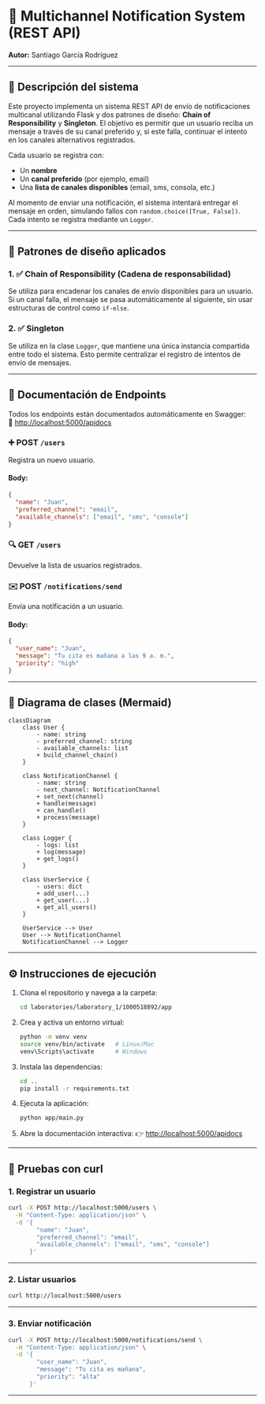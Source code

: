 # 🧪 Multichannel Notification System (REST API)

**Autor:** Santiago García Rodríguez

---

## 📝 Descripción del sistema

Este proyecto implementa un sistema REST API de envío de notificaciones multicanal utilizando Flask y dos patrones de diseño: **Chain of Responsibility** y **Singleton**. El objetivo es permitir que un usuario reciba un mensaje a través de su canal preferido y, si este falla, continuar el intento en los canales alternativos registrados.

Cada usuario se registra con:
- Un **nombre**
- Un **canal preferido** (por ejemplo, email)
- Una **lista de canales disponibles** (email, sms, consola, etc.)

Al momento de enviar una notificación, el sistema intentará entregar el mensaje en orden, simulando fallos con `random.choice([True, False])`. Cada intento se registra mediante un `Logger`.

---

## 🔁 Patrones de diseño aplicados

### 1. ✅ Chain of Responsibility (Cadena de responsabilidad)
Se utiliza para encadenar los canales de envío disponibles para un usuario. Si un canal falla, el mensaje se pasa automáticamente al siguiente, sin usar estructuras de control como `if-else`.

### 2. ✅ Singleton
Se utiliza en la clase `Logger`, que mantiene una única instancia compartida entre todo el sistema. Esto permite centralizar el registro de intentos de envío de mensajes.

---

## 🔌 Documentación de Endpoints

Todos los endpoints están documentados automáticamente en Swagger:  
📎 [http://localhost:5000/apidocs](http://localhost:5000/apidocs)

### ➕ POST `/users`
Registra un nuevo usuario.

#### Body:
```json
{
  "name": "Juan",
  "preferred_channel": "email",
  "available_channels": ["email", "sms", "console"]
}
````

### 🔍 GET `/users`

Devuelve la lista de usuarios registrados.

### ✉️ POST `/notifications/send`

Envía una notificación a un usuario.

#### Body:

```json
{
  "user_name": "Juan",
  "message": "Tu cita es mañana a las 9 a. m.",
  "priority": "high"
}
```

---

## 🧱 Diagrama de clases (Mermaid)

```mermaid
classDiagram
    class User {
        - name: string
        - preferred_channel: string
        - available_channels: list
        + build_channel_chain()
    }

    class NotificationChannel {
        - name: string
        - next_channel: NotificationChannel
        + set_next(channel)
        + handle(message)
        + can_handle()
        + process(message)
    }

    class Logger {
        - logs: list
        + log(message)
        + get_logs()
    }

    class UserService {
        - users: dict
        + add_user(...)
        + get_user(...)
        + get_all_users()
    }

    UserService --> User
    User --> NotificationChannel
    NotificationChannel --> Logger
```

---

## ⚙️ Instrucciones de ejecución

1. Clona el repositorio y navega a la carpeta:

   ```bash
   cd laboratories/laboratory_1/1000518892/app 
   ```

2. Crea y activa un entorno virtual:

   ```bash
   python -m venv venv
   source venv/bin/activate   # Linux/Mac
   venv\Scripts\activate      # Windows
   ```

3. Instala las dependencias:

   ```bash
   cd ..
   pip install -r requirements.txt
   ```

4. Ejecuta la aplicación:

   ```bash
   python app/main.py
   ```

5. Abre la documentación interactiva:
   👉 [http://localhost:5000/apidocs](http://localhost:5000/apidocs)

---

## 🧪 Pruebas con curl

### 1. Registrar un usuario

```bash
curl -X POST http://localhost:5000/users \
  -H "Content-Type: application/json" \
  -d '{
        "name": "Juan",
        "preferred_channel": "email",
        "available_channels": ["email", "sms", "console"]
      }'
```

---

### 2. Listar usuarios

```bash
curl http://localhost:5000/users
```

---

### 3. Enviar notificación

```bash
curl -X POST http://localhost:5000/notifications/send \
  -H "Content-Type: application/json" \
  -d '{
        "user_name": "Juan",
        "message": "Tu cita es mañana",
        "priority": "alta"
      }'
```

---
